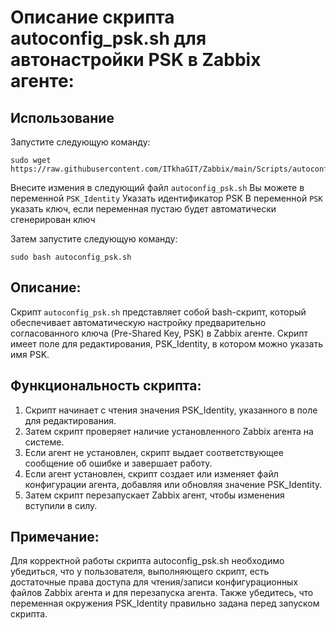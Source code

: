 # Описание скрипта autoconfig_psk.sh для автонастройки PSK в Zabbix агенте:
## Использование
Запустите следующую команду:
```
sudo wget https://raw.githubusercontent.com/ITkhaGIT/Zabbix/main/Scripts/autoconfig_psk.sh 

```
Внесите измения в следующий файл `autoconfig_psk.sh` 
Вы можете в переменной `PSK_Identity` Указать идентификатор PSK
В переменной `PSK` указать ключ, если переменная пустаю будет автоматически сгенерирован ключ 

Затем запустите следующую команду:
```
sudo bash autoconfig_psk.sh 

```

## Описание:
Скрипт `autoconfig_psk.sh` представляет собой bash-скрипт, который обеспечивает автоматическую настройку предварительно согласованного ключа (Pre-Shared Key, PSK) в Zabbix агенте. Скрипт имеет поле для редактирования, PSK_Identity, в котором можно указать имя PSK.

## Функциональность скрипта:

1. Скрипт начинает с чтения значения PSK_Identity, указанного в поле для редактирования.
2. Затем скрипт проверяет наличие установленного Zabbix агента на системе.
3. Если агент не установлен, скрипт выдает соответствующее сообщение об ошибке и завершает работу.
4. Если агент установлен, скрипт создает или изменяет файл конфигурации агента, добавляя или обновляя значение PSK_Identity.
5. Затем скрипт перезапускает Zabbix агент, чтобы изменения вступили в силу.
## Примечание:
Для корректной работы скрипта autoconfig_psk.sh необходимо убедиться, что у пользователя, выполняющего скрипт, есть достаточные права доступа для чтения/записи конфигурационных файлов Zabbix агента и для перезапуска агента. Также убедитесь, что переменная окружения PSK_Identity правильно задана перед запуском скрипта.
